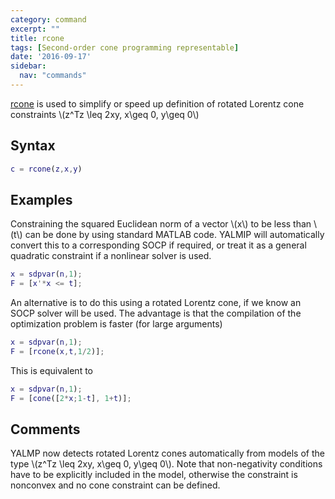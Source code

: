 ```yaml
---
category: command
excerpt: ""
title: rcone
tags: [Second-order cone programming representable]
date: '2016-09-17'
sidebar:
  nav: "commands"
---
```


[rcone](/command/rcone) is used to simplify or speed up definition of rotated Lorentz cone constraints \\(z^Tz \leq 2xy, x\geq 0, y\geq 0\\)

## Syntax

````matlab
c = rcone(z,x,y)
````

## Examples

Constraining the squared Euclidean norm of a vector \\(x\\) to be less than \\(t\\) can be done by using standard MATLAB code. YALMIP will automatically convert this to a corresponding SOCP if required, or treat it as a general quadratic constraint if a nonlinear solver is used.

````matlab
x = sdpvar(n,1);
F = [x'*x <= t];
````

An alternative is to do this using a rotated Lorentz cone, if we know an SOCP solver will be used. The advantage is that the compilation of the optimization problem is faster (for large arguments)

````matlab
x = sdpvar(n,1);
F = [rcone(x,t,1/2)];
````

This is equivalent to

````matlab
x = sdpvar(n,1);
F = [cone([2*x;1-t], 1+t)];
````

## Comments

YALMP now detects rotated Lorentz cones automatically from models of the type \\(z^Tz \leq 2xy, x\geq 0, y\geq 0\\). Note that non-negativity conditions have to be explicitly included in the model, otherwise the constraint is nonconvex and no cone constraint can be defined.
